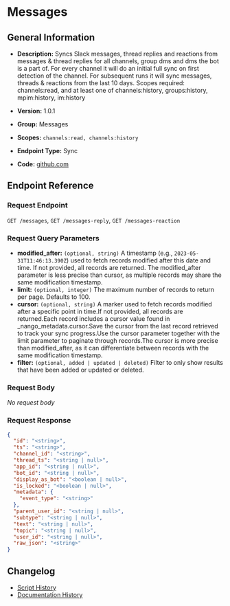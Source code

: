 <!-- BEGIN GENERATED CONTENT -->
# Messages

## General Information

- **Description:** Syncs Slack messages, thread replies and reactions from messages &
thread replies for all channels, group dms and dms the bot is a part
of. For every channel it will do an initial full sync on first
detection of the channel. For subsequent runs it will sync messages,
threads & reactions from the last 10 days. Scopes required:
channels:read, and at least one of
channels:history, groups:history, mpim:history, im:history

- **Version:** 1.0.1
- **Group:** Messages
- **Scopes:** `channels:read, channels:history`
- **Endpoint Type:** Sync
- **Code:** [github.com](https://github.com/NangoHQ/integration-templates/tree/main/integrations/slack/syncs/messages.ts)


## Endpoint Reference

### Request Endpoint

`GET /messages`, `GET /messages-reply`, `GET /messages-reaction`

### Request Query Parameters

- **modified_after:** `(optional, string)` A timestamp (e.g., `2023-05-31T11:46:13.390Z`) used to fetch records modified after this date and time. If not provided, all records are returned. The modified_after parameter is less precise than cursor, as multiple records may share the same modification timestamp.
- **limit:** `(optional, integer)` The maximum number of records to return per page. Defaults to 100.
- **cursor:** `(optional, string)` A marker used to fetch records modified after a specific point in time.If not provided, all records are returned.Each record includes a cursor value found in _nango_metadata.cursor.Save the cursor from the last record retrieved to track your sync progress.Use the cursor parameter together with the limit parameter to paginate through records.The cursor is more precise than modified_after, as it can differentiate between records with the same modification timestamp.
- **filter:** `(optional, added | updated | deleted)` Filter to only show results that have been added or updated or deleted.

### Request Body

_No request body_

### Request Response

```json
{
  "id": "<string>",
  "ts": "<string>",
  "channel_id": "<string>",
  "thread_ts": "<string | null>",
  "app_id": "<string | null>",
  "bot_id": "<string | null>",
  "display_as_bot": "<boolean | null>",
  "is_locked": "<boolean | null>",
  "metadata": {
    "event_type": "<string>"
  },
  "parent_user_id": "<string | null>",
  "subtype": "<string | null>",
  "text": "<string | null>",
  "topic": "<string | null>",
  "user_id": "<string | null>",
  "raw_json": "<string>"
}
```

## Changelog

- [Script History](https://github.com/NangoHQ/integration-templates/commits/main/integrations/slack/syncs/messages.ts)
- [Documentation History](https://github.com/NangoHQ/integration-templates/commits/main/integrations/slack/syncs/messages.md)

<!-- END  GENERATED CONTENT -->

